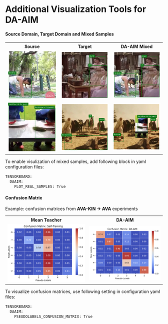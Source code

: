 # Additional Visualization Tools for DA-AIM

#### Source Domain, Target Domain and Mixed Samples

<div align=center>
<table style="width:100%">
  <tr>
    <th>Source</th>
    <th>Target</th>
    <th>DA-AIM Mixed</th>
  </tr>
  <tr>
    <td><img src="pictures/source1.png" width=100% /></td>
    <td><img src="pictures/target1.png" width=100% /></td>
    <td><img src="pictures/mix1.png" width=100% /></td>
  </tr>
  <tr>
    <td><img src="pictures/source2.png" width=100% /></td>
    <td><img src="pictures/target2.png" width=100% /></td>
    <td><img src="pictures/mix2.png" width=100% /></td>
  </tr>
  </table>
  </div>

To enable visulization of mixed samples, add following block in yaml configuration files:

```
TENSORBOARD:
  DAAIM:
    PLOT_REAL_SAMPLES: True
```

#### Confusion Matrix

Example: confusion matrices from **AVA-KIN → AVA** experiments
<div align=center>
<table style="width:100%">
  <tr>
    <th>Mean Teacher</th>
    <th>DA-AIM</th>
  </tr>
  <tr>
    <td><img src="pictures/cm_mean_teacher.png" width=100% /></td>
    <td><img src="pictures/cm_daaim.png" width=100% /></td>
  </tr>
  </table>
  </div>

To visualize confusion matrices, use following setting in configuration yaml files:

```
TENSORBOARD:
  DAAIM:
    PSEUDOLABELS_CONFUSION_MATRIX: True
```